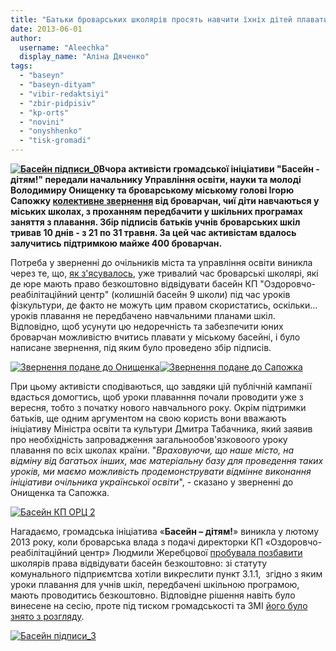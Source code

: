 ```yaml
---
title: "Батьки броварських школярів просять навчити їхніх дітей плавати"
date: 2013-06-01
author: 
  username: "Aleechka"
  display_name: "Аліна Дяченко"
tags: 
  - "baseyn"
  - "baseyn-dityam"
  - "vibir-redaktsiyi"
  - "zbir-pidpisiv"
  - "kp-orts"
  - "novini"
  - "onyshhenko"
  - "tisk-gromadi"
---
```


**[![Басейн підписи_0](https://mpz.brovary.org/wp-content/uploads/2013/02/Baseyn-pidpisi_0.jpg)](https://mpz.brovary.org/wp-content/uploads/2013/02/Baseyn-pidpisi_0.jpg)Вчора активісти громадської ініціативи "Басейн - дітям!" передали начальнику Управління освіти, науки та молоді Володимиру Онищенку та броварському міському голові Ігорю Сапожку [колективне звернення](https://mpz.brovary.org/initsiativa-baseyn-dityam-zbiraye-pidpisi-za-bezkoshtovni-uroki-plavannya-dlya-shkolyariv/) від броварчан, чиї діти навчаються у міських школах, з проханням передбачити у шкільних програмах заняття з плавання. Збір підписів батьків учнів броварських шкіл тривав 10 днів - з 21 по 31 травня. За цей час активістам вдалось залучитись підтримкою майже 400 броварчан.**

Потреба у зверненні до очільників міста та управління освіти виникла через те, що, [як з'ясувалось](https://mpz.brovary.org/initsiativa-baseyn-dityam-zbiraye-pidpisi-za-bezkoshtovni-uroki-plavannya-dlya-shkolyariv/), уже тривалий час броварські школярі, які де юре мають право безкоштовно відвідувати басейн КП "Оздоровчо-реабілітаційний центр" (колишній басейн 9 школи) під час уроків фізкультури, де факто не можуть цим правом скористатись, оскільки... уроків плавання не передбачено навчальними планами шкіл. Відповідно, щоб усунути цю недоречність та забезпечити юних броварчан можливістю вчитись плавати у міському басейні, і було написане звернення, під яким було проведено збір підписів.

[![Звернення подане до Онищенка](https://mpz.brovary.org/wp-content/uploads/2013/06/Zvernennya-podane-do-Onishhenka.jpg)](https://mpz.brovary.org/wp-content/uploads/2013/06/Zvernennya-podane-do-Onishhenka.jpg)[![Звернення подане до Сапожка](https://mpz.brovary.org/wp-content/uploads/2013/06/Zvernennya-podane-do-Sapozhka.jpg)](https://mpz.brovary.org/wp-content/uploads/2013/06/Zvernennya-podane-do-Sapozhka.jpg)

При цьому активісти сподіваються, що завдяки цій публічній кампанії вдасться домогтись, щоб уроки плаванння почали проводити уже з вересня, тобто з початку нового навчального року. Окрім підтримки батьків, ще одним аргументом на свою користь вони вважають ініціативу Міністра освіти та культури Дмитра Табачника, який заявив про необхідність запровадження загальнообов'язковоого уроку плавання по всіх школах країни. "_Враховуючи, що наше місто, на відміну від багатьох інших, має матеріальну базу для проведення таких уроків, ми маємо можливість продемонструвати відмінне виконання ініціативи очільника української освіти_", - сказано у зверненні до Онищенка та Сапожка.

[![Басейн КП ОРЦ 2](https://mpz.brovary.org/wp-content/uploads/2013/05/Baseyn-KP-ORTS-2.jpg)](https://mpz.brovary.org/wp-content/uploads/2013/05/Baseyn-KP-ORTS-2.jpg)

Нагадаємо, громадська ініціатива «**Басейн – дітям!**» виникла у лютому 2013 року, коли броварська влада з подачі директорки КП «Оздоровчо-реабілітаційний центр» Людмили Жеребцової [пробувала позбавити](https://mpz.brovary.org/deputati-planuyut-ostatochno-zabrati-baseyn-u-shkolyariv/) школярів права відвідувати басейн безкоштовно: зі статуту комунального підприємтсва хотіли викреслити пункт 3.1.1,  згідно з яким уроки плавання для учнів шкіл, передбачені шкільною програмою, мають проводитись безкоштовно. Відповідне рішення навіть було винесене на сесію, проте під тиском громадськості та ЗМІ [його було знято з розгляду](https://mpz.brovary.org/deputati-ne-riziknuli-zabrati-baseyn-u-brovarchan/).

[![Басейн підписи_3](https://mpz.brovary.org/wp-content/uploads/2013/02/Baseyn-pidpisi_3.jpg)](https://mpz.brovary.org/wp-content/uploads/2013/02/Baseyn-pidpisi_3.jpg)

